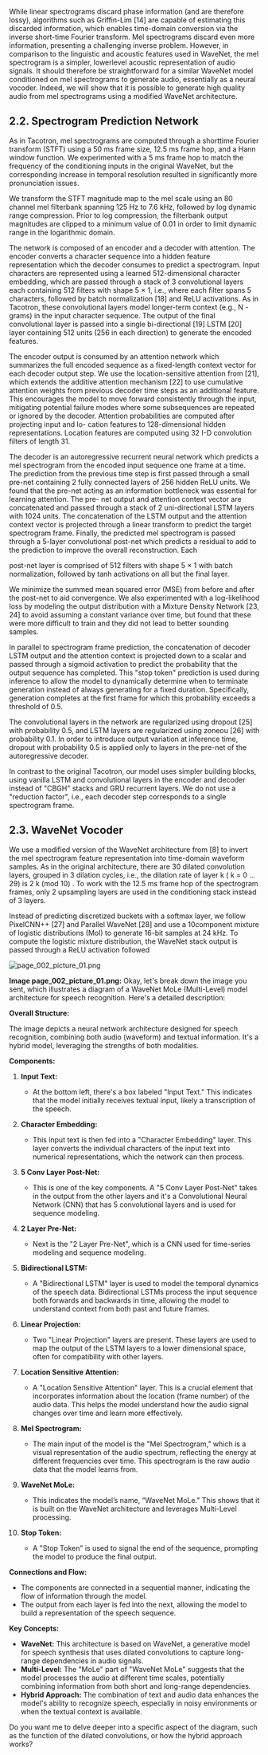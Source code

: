 While linear spectrograms discard phase information (and are therefore lossy), algorithms such as Griffin-Lim [14] are capable of estimating this discarded information, which enables time-domain conversion via the inverse short-time Fourier transform. Mel spectrograms discard even more information, presenting a challenging inverse problem. However, in comparison to the linguistic and acoustic features used in WaveNet, the mel spectrogram is a simpler, lowerlevel acoustic representation of audio signals. It should therefore be straightforward for a similar WaveNet model conditioned on mel spectrograms to generate audio, essentially as a neural vocoder. Indeed, we will show that it is possible to generate high quality audio from mel spectrograms using a modified WaveNet architecture.

## 2.2. Spectrogram Prediction Network

As in Tacotron, mel spectrograms are computed through a shorttime Fourier transform (STFT) using a 50 ms frame size, 12.5 ms frame hop, and a Hann window function. We experimented with a 5 ms frame hop to match the frequency of the conditioning inputs in the original WaveNet, but the corresponding increase in temporal resolution resulted in significantly more pronunciation issues.

We transform the STFT magnitude map to the mel scale using an 80 channel mel filterbank spanning 125 Hz to 7.6 kHz, followed by log dynamic range compression. Prior to log compression, the filterbank output magnitudes are clipped to a minimum value of 0.01 in order to limit dynamic range in the logarithmic domain.

The network is composed of an encoder and a decoder with attention. The encoder converts a character sequence into a hidden feature representation which the decoder consumes to predict a spectrogram. Input characters are represented using a learned 512-dimensional character embedding, which are passed through a stack of 3 convolutional layers each containing 512 filters with shape 5 × 1, i.e., where each filter spans 5 characters, followed by batch normalization [18] and ReLU activations. As in Tacotron, these convolutional layers model longer-term context (e.g., N -grams) in the input character sequence. The output of the final convolutional layer is passed into a single bi-directional [19] LSTM [20] layer containing 512 units (256 in each direction) to generate the encoded features.

The encoder output is consumed by an attention network which summarizes the full encoded sequence as a fixed-length context vector for each decoder output step. We use the location-sensitive attention from [21], which extends the additive attention mechanism [22] to use cumulative attention weights from previous decoder time steps as an additional feature. This encourages the model to move forward consistently through the input, mitigating potential failure modes where some subsequences are repeated or ignored by the decoder. Attention probabilities are computed after projecting input and lo- cation features to 128-dimensional hidden representations. Location features are computed using 32 I-D convolution filters of length 31.

The decoder is an autoregressive recurrent neural network which predicts a mel spectrogram from the encoded input sequence one frame at a time. The prediction from the previous time step is first passed through a small pre-net containing 2 fully connected layers of 256 hidden ReLU units. We found that the pre-net acting as an information bottleneck was essential for learning attention. The pre- net output and attention context vector are concatenated and passed through a stack of 2 uni-directional LSTM layers with 1024 units. The concatenation of the LSTM output and the attention context vector is projected through a linear transform to predict the target spectrogram frame. Finally, the predicted mel spectrogram is passed through a 5-layer convolutional post-net which predicts a residual to add to the prediction to improve the overall reconstruction. Each

post-net layer is comprised of 512 filters with shape 5 × 1 with batch normalization, followed by tanh activations on all but the final layer.

We minimize the summed mean squared error (MSE) from before and after the post-net to aid convergence. We also experimented with a log-likelihood loss by modeling the output distribution with a Mixture Density Network [23, 24] to avoid assuming a constant variance over time, but found that these were more difficult to train and they did not lead to better sounding samples.

In parallel to spectrogram frame prediction, the concatenation of decoder LSTM output and the attention context is projected down to a scalar and passed through a sigmoid activation to predict the probability that the output sequence has completed. This "stop token" prediction is used during inference to allow the model to dynamically determine when to terminate generation instead of always generating for a fixed duration. Specifically, generation completes at the first frame for which this probability exceeds a threshold of 0.5.

The convolutional layers in the network are regularized using dropout [25] with probability 0.5, and LSTM layers are regularized using zoneou [26] with probability 0.1. In order to introduce output variation at inference time, dropout with probability 0.5 is applied only to layers in the pre-net of the autoregressive decoder.

In contrast to the original Tacotron, our model uses simpler building blocks, using vanilla LSTM and convolutional layers in the encoder and decoder instead of "CBGH" stacks and GRU recurrent layers. We do not use a "reduction factor", i.e., each decoder step corresponds to a single spectrogram frame.

## 2.3. WaveNet Vocoder

We use a modified version of the WaveNet architecture from [8] to invert the mel spectrogram feature representation into time-domain waveform samples. As in the original architecture, there are 30 dilated convolution layers, grouped in 3 dilation cycles, i.e., the dilation rate of layer k ( k = 0 … 29) is 2 k (mod 10) . To work with the 12.5 ms frame hop of the spectrogram frames, only 2 upsampling layers are used in the conditioning stack instead of 3 layers.

Instead of predicting discretized buckets with a softmax layer, we follow PixelCNN++ [27] and Parallel WaveNet [28] and use a 10component mixture of logistic distributions (Mol) to generate 16-bit samples at 24 kHz. To compute the logistic mixture distribution, the WaveNet stack output is passed through a ReLU activation followed

![page_002_picture_01.png](my_streamlit_app/media/crops/page_002_picture_01.png)

**Image page_002_picture_01.png:** Okay, let's break down the image you sent, which illustrates a diagram of a WaveNet MoLe (Multi-Level) model architecture for speech recognition. Here's a detailed description:

**Overall Structure:**

The image depicts a neural network architecture designed for speech recognition, combining both audio (waveform) and textual information. It's a hybrid model, leveraging the strengths of both modalities.

**Components:**

1. **Input Text:**
   -  At the bottom left, there's a box labeled "Input Text." This indicates that the model initially receives textual input, likely a transcription of the speech.

2. **Character Embedding:**
   - This input text is then fed into a "Character Embedding" layer.  This layer converts the individual characters of the input text into numerical representations, which the network can then process.

3. **5 Conv Layer Post-Net:**
   - This is one of the key components. A "5 Conv Layer Post-Net" takes in the output from the other layers and it's a Convolutional Neural Network (CNN) that has 5 convolutional layers and is used for sequence modeling. 

4. **2 Layer Pre-Net:**
   - Next is the "2 Layer Pre-Net", which is a CNN used for time-series modeling and sequence modeling. 

5. **Bidirectional LSTM:**
   - A "Bidirectional LSTM" layer is used to model the temporal dynamics of the speech data. Bidirectional LSTMs process the input sequence both forwards and backwards in time, allowing the model to understand context from both past and future frames.

6. **Linear Projection:**
   - Two "Linear Projection" layers are present. These layers are used to map the output of the LSTM layers to a lower dimensional space, often for compatibility with other layers.

7. **Location Sensitive Attention:**
   - A "Location Sensitive Attention" layer. This is a crucial element that incorporates information about the location (frame number) of the audio data. This helps the model understand how the audio signal changes over time and learn more effectively.

8.  **Mel Spectrogram:**
    - The main input of the model is the "Mel Spectrogram," which is a visual representation of the audio spectrum, reflecting the energy at different frequencies over time. This spectrogram is the raw audio data that the model learns from.

9. **WaveNet MoLe:**
    -  This indicates the model’s name, “WaveNet MoLe.” This shows that it is built on the WaveNet architecture and leverages Multi-Level processing.

10. **Stop Token:**
    -  A "Stop Token" is used to signal the end of the sequence, prompting the model to produce the final output.

**Connections and Flow:**

*   The components are connected in a sequential manner, indicating the flow of information through the model.
*   The output from each layer is fed into the next, allowing the model to build a representation of the speech sequence.

**Key Concepts:**

*   **WaveNet:** This architecture is based on WaveNet, a generative model for speech synthesis that uses dilated convolutions to capture long-range dependencies in audio signals.
*   **Multi-Level:**  The "MoLe" part of "WaveNet MoLe" suggests that the model processes the audio at different time scales, potentially combining information from both short and long-range dependencies. 
*   **Hybrid Approach:** The combination of text and audio data enhances the model's ability to recognize speech, especially in noisy environments or when the textual context is available.

Do you want me to delve deeper into a specific aspect of the diagram, such as the function of the dilated convolutions, or how the hybrid approach works?

